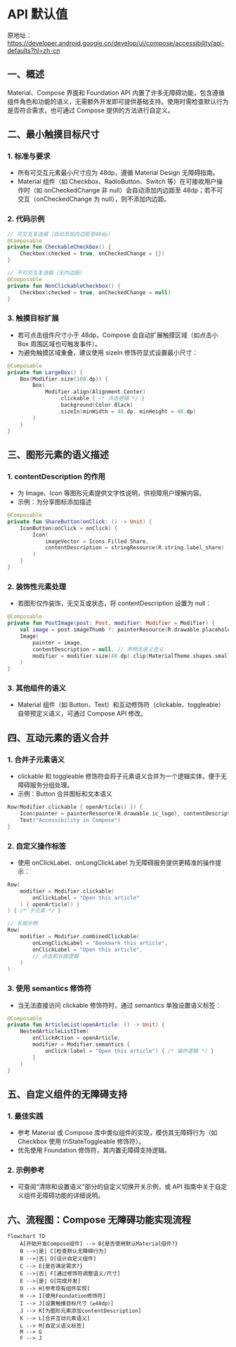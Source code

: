 # API 默认值

原地址：<https://developer.android.google.cn/develop/ui/compose/accessibility/api-defaults?hl=zh-cn>  

## 一、概述

Material、Compose 界面和 Foundation API 内置了许多无障碍功能，包含遵循组件角色和功能的语义，无需额外开发即可提供基础支持。使用时需检查默认行为是否符合需求，也可通过 Compose 提供的方法进行自定义。

## 二、最小触摸目标尺寸

### 1. 标准与要求

- 所有可交互元素最小尺寸应为 48dp，遵循 Material Design 无障碍指南。
- Material 组件（如 Checkbox、RadioButton、Switch 等）在可接收用户操作时（如 onCheckedChange 非 null）会自动添加内边距至 48dp；若不可交互（onCheckedChange 为 null），则不添加内边距。

### 2. 代码示例

```kotlin
// 可交互复选框（自动添加内边距至48dp）
@Composable
private fun CheckableCheckbox() {
    Checkbox(checked = true, onCheckedChange = {})
}

// 不可交互复选框（无内边距）
@Composable
private fun NonClickableCheckbox() {
    Checkbox(checked = true, onCheckedChange = null)
}
```

### 3. 触摸目标扩展

- 若可点击组件尺寸小于 48dp，Compose 会自动扩展触摸区域（如点击小 Box 周围区域也可触发事件）。
- 为避免触摸区域重叠，建议使用 sizeIn 修饰符显式设置最小尺寸：

```kotlin
@Composable
private fun LargeBox() {
    Box(Modifier.size(100.dp)) {
        Box(
            Modifier.align(Alignment.Center)
                .clickable { /* 点击逻辑 */ }
                .background(Color.Black)
                .sizeIn(minWidth = 48.dp, minHeight = 48.dp)
        )
    }
}
```

## 三、图形元素的语义描述

### 1. contentDescription 的作用

- 为 Image、Icon 等图形元素提供文字性说明，供视障用户理解内容。
- 示例：为分享图标添加描述

```kotlin
@Composable
private fun ShareButton(onClick: () -> Unit) {
    IconButton(onClick = onClick) {
        Icon(
            imageVector = Icons.Filled.Share,
            contentDescription = stringResource(R.string.label_share)
        )
    }
}
```

### 2. 装饰性元素处理

- 若图形仅作装饰，无交互或状态，将 contentDescription 设置为 null：

```kotlin
@Composable
private fun PostImage(post: Post, modifier: Modifier = Modifier) {
    val image = post.imageThumb ?: painterResource(R.drawable.placeholder_1_1)
    Image(
        painter = image,
        contentDescription = null, // 声明无语义含义
        modifier = modifier.size(40.dp).clip(MaterialTheme.shapes.small)
    )
}
```

### 3. 其他组件的语义

- Material 组件（如 Button、Text）和互动修饰符（clickable、toggleable）自带预定义语义，可通过 Compose API 修改。

## 四、互动元素的语义合并

### 1. 合并子元素语义

- clickable 和 toggleable 修饰符会将子元素语义合并为一个逻辑实体，便于无障碍服务分组处理。
- 示例：Button 合并图标和文本语义

```kotlin
Row(Modifier.clickable { openArticle() }) {
    Icon(painter = painterResource(R.drawable.ic_logo), contentDescription = "Open")
    Text("Accessibility in Compose")
}
```

### 2. 自定义操作标签

- 使用 onClickLabel、onLongClickLabel 为无障碍服务提供更精准的操作提示：

```kotlin
Row(
    modifier = Modifier.clickable(
        onClickLabel = "Open this article"
    ) { openArticle() }
) { /* 子元素 */ }

// 长按示例
Row(
    modifier = Modifier.combinedClickable(
        onLongClickLabel = "Bookmark this article",
        onClickLabel = "Open this article",
        // 点击和长按逻辑
    )
)
```

### 3. 使用 semantics 修饰符

- 当无法直接访问 clickable 修饰符时，通过 semantics 单独设置语义标签：

```kotlin
@Composable
private fun ArticleList(openArticle: () -> Unit) {
    NestedArticleListItem(
        onClickAction = openArticle,
        modifier = Modifier.semantics {
            onClick(label = "Open this article") { /* 操作逻辑 */ }
        }
    )
}
```

## 五、自定义组件的无障碍支持

### 1. 最佳实践

- 参考 Material 或 Compose 库中类似组件的实现，模仿其无障碍行为（如 Checkbox 使用 triStateToggleable 修饰符）。
- 优先使用 Foundation 修饰符，其内置无障碍支持逻辑。

### 2. 示例参考

- 可查阅“清除和设置语义”部分的自定义切换开关示例，或 API 指南中关于自定义组件无障碍功能的详细说明。

## 六、流程图：Compose 无障碍功能实现流程

```mermaid
flowchart TD
    A[开始开发Compose组件] --> B{是否使用默认Material组件?}
    B -->|是| C[检查默认无障碍行为]
    B -->|否| D[设计自定义组件]
    C --> E{是否满足需求?}
    E -->|否| F[通过修饰符调整语义/尺寸]
    E -->|是| G[完成开发]
    D --> H[参考现有组件实现]
    H --> I[使用Foundation修饰符]
    I --> J[设置触摸目标尺寸（≥48dp）]
    J --> K[为图形元素添加contentDescription]
    K --> L[合并互动元素语义]
    L --> M[自定义语义标签]
    M --> G
    F --> J
```
